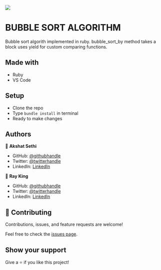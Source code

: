 ![](https://img.shields.io/badge/Microverse-blueviolet)

# BUBBLE SORT ALGORITHM
Bubble sort algorith implemented in ruby.
bubble_sort_by method takes a block uses yield for custom comparing functions.

## Made with
- Ruby
- VS Code

## Setup
- Clone the repo
- Type `bundle install` in terminal
- Ready to make changes
## Authors

👤 **Akshat Sethi**
- GitHub: [@githubhandle](https://github.com/iam-Akshat)
- Twitter: [@twitterhandle](https://twitter.com/akshatsethi)
- LinkedIn: [LinkedIn](https://www.linkedin.com/in/akshat-sethi-786737ba/)

👤 **Ray King**

- GitHub: [@githubhandle](https://github.com/rayking12)
- Twitter: [@twitterhandle](https://twitter.com/_rayKing__)
- LinkedIn: [LinkedIn](https://www.linkedin.com/in/king-ray-514b89133)

## 🤝 Contributing

Contributions, issues, and feature requests are welcome!

Feel free to check the [issues page](issues/).

## Show your support

Give a ⭐️ if you like this project!
